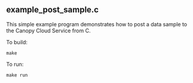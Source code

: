 example_post_sample.c
---------------------------

This simple example program demonstrates how to post a data sample to the
Canopy Cloud Service from C.

To build:

    make

To run:

    make run

